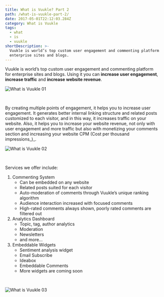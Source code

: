 ```yaml
---
title: What is Vuukle? Part 2
path: /what-is-vuukle-part-2/
date: 2017-05-01T22:12:03.284Z
category: What is Vuukle
tags:
  - what
  - is
  - vuukle
shortDescription: >-
  Vuukle is world’s top custom user engagement and commenting platform for
  enterprise sites and blogs.
---
```

Vuukle is world’s top custom user engagement and commenting platform for enterprise sites and blogs. Using it you can **increase user engagement**, **increase traffic** and **increase website revenue**.

![What is Vuukle 01](/img/what-is-vuukle.png)

<br>

By creating multiple points of engagement, it helps you to increase user engagement. It generates better internal linking structure and related posts customized to each visitor, and in this way, it increases traffic on your website. Also, it helps you to increase your website revenue, not only with user engagement and more traffic but also with monetizing your comments section and increasing your website CPM (Cost per thousand impressions_)_.

![What is Vuukle 02](/img/what-is-vuukle-part-2-img-2.png)

<br>

Services we offer include:

1. Commenting System
   * Can be embedded on any website
   * Related posts suited for each visitor
   * Auto-moderation of comments through Vuukle’s unique ranking algorithm
   * Audience interaction increased with focused comments
   * High-rated comments always shown, poorly rated comments are filtered out
2. Analytics Dashboard
   * Topic, tag, author analytics
   * Moderation
   * Newsletters
   * and more…
3. Embeddable Widgets
   * Sentiment analysis widget
   * Email Subscribe
   * Ideabox
   * Embeddable Comments
   * More widgets are coming soon

<br>

![What is Vuukle 03](/img/what-is-vuukle.png)
